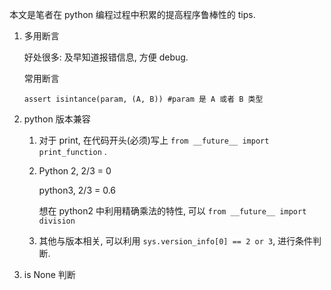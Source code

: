 本文是笔者在 python 编程过程中积累的提高程序鲁棒性的 tips.

1. 多用断言

   好处很多: 及早知道报错信息, 方便 debug.

   常用断言

   ```
   assert isintance(param, (A, B)) #param 是 A 或者 B 类型
   ```

2. python 版本兼容

   1. 对于 print, 在代码开头(必须)写上 `from __future__ import print_function` .

   2. Python 2, 2/3 = 0

      python3, 2/3 = 0.6

      想在 python2 中利用精确乘法的特性, 可以 `from __future__ import division`

   3. 其他与版本相关, 可以利用 `sys.version_info[0] == 2 or 3`, 进行条件判断.

3. is None 判断